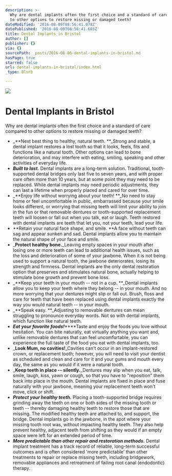 ```yaml
---
description: >-
  Why are dental implants often the first choice and a standard of care compared
  to other options to restore missing or damaged teeth?
dateModified: '2016-08-09T08:56:41.078Z'
datePublished: '2016-08-09T08:56:41.603Z'
title: Dental Implants in Bristol
author: []
publisher: {}
via: {}
sourcePath: _posts/2016-08-06-dental-implants-in-bristol.md
hasPage: true
starred: false
url: dental-implants-in-bristol/index.html
_type: Blurb

---
```

![](https://the-grid-user-content.s3-us-west-2.amazonaws.com/38f0fcbe-2a3f-40e9-baa6-4b4e3fdba599.jpg)

# Dental Implants in Bristol

Why are dental implants often the first choice and a standard of care compared to other options to restore missing or damaged teeth?

* _**Next best thing to healthy, natural teeth. **_Strong and stable, a dental implant restores a lost tooth so that it looks, feels, fits and functions like a natural tooth. Other options can lead to bone deterioration, and may interfere with eating, smiling, speaking and other activities of everyday life.
* _**Built to last.**_ Dental implants are a long-term solution. Traditional, tooth-supported dental bridges only last five to seven years, and with proper care often more than 10 years, but at some point they may need to be replaced. While dental implants may need periodic adjustments, they can last a lifetime when properly placed and cared for over time.
* _**Enjoy life without worrying about your teeth! **_No need to stay home or feel uncomfortable in public, embarrassed because your smile looks different, or worrying that missing teeth will limit your ability to join in the fun or that removable dentures or tooth-supported replacement teeth will loosen or fall out when you talk, eat or laugh. Teeth restored with dental implants are teeth that let you, not your teeth, lead your life.
* **Retain your natural face shape, and smile. **A face without teeth can sag and appear sunken and sad. Dental implants allow you to maintain the natural shape of your face and smile.
* _**Protect healthy bone.**_Leaving empty spaces in your mouth after losing one or more teeth can lead to additional health issues, such as the loss and deterioration of some of your jawbone. When it is not being used to support a natural tooth, the jawbone deteriorates, losing its strength and firmness. Dental implants are the only dental restoration option that preserves and stimulates natural bone, actually helping to stimulate bone growth and prevent bone loss.
* _**Keep your teeth in your mouth -- not in a cup. **_Dental implants allow you to keep your teeth where they belong -- in your mouth. And no more worrying that your dentures might slip or fall out. Brush, floss and care for teeth that have been replaced using dental implants exactly the way you would natural teeth -- in your mouth.
* _**Speak easy. **_Adjusting to removable dentures can mean struggling to pronounce everyday words. Not so with dental implants, which function like natural teeth.
* _**Eat your favorite foods!**_****Taste and enjoy the foods you love without hesitation. You can bite naturally, eat virtually anything you want and, unlike removable dentures that can feel uncomfortable, you can experience the full taste of the food you eat with dental implants, too.
* _**Look Mum, no cavities!**_Cavities can't occur in an implant-restored crown, or replacement tooth; however, you will need to visit your dentist as scheduled and clean and care for it and your gums and mouth every day, the same as you would if it were a natural tooth.
* _**Keep teeth in place -- silently.**_Dentures may slip when you eat, talk, smile, laugh, kiss, yawn or cough, so that you have to "reposition" them back into place in the mouth. Dental implants are fixed in place and fuse naturally with your jawbone, meaning your replacement teeth won't move, click or shift.
* _**Protect your healthy teeth.**_ Placing a tooth-supported bridge requires grinding away the teeth on one or both sides of the missing tooth or teeth -- thereby damaging healthy teeth to restore those that are missing. The modified healthy teeth are attached to, and support, the bridge. Dental implants go in the jawbone, in the spot where your missing tooth root was, without impacting healthy teeth. They also help prevent healthy, adjacent teeth from shifting as they would if an empty space were left for an extended period of time.
* _**More predictable than other repair and restoration methods.**_ Dental implant treatment has a track record of reliable, long-term successful outcomes and is often considered 'more predictable' than other treatments to repair or replace missing teeth, including bridgework, removable appliances and retreatment of failing root canal (endodontic) therapy.